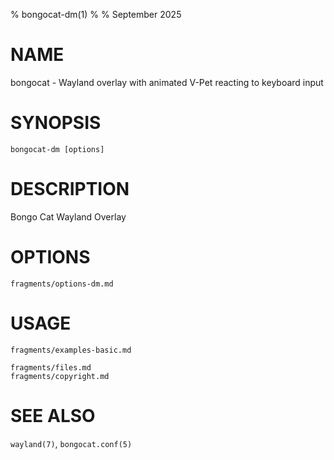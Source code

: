 % bongocat-dm(1)
% 
% September 2025

# NAME
bongocat - Wayland overlay with animated V-Pet reacting to keyboard input

# SYNOPSIS
`bongocat-dm [options]`

# DESCRIPTION
Bongo Cat Wayland Overlay

# OPTIONS
```{.include}
fragments/options-dm.md
```

# USAGE
```{.include}
fragments/examples-basic.md
```

```{.include}
fragments/files.md
fragments/copyright.md
```

# SEE ALSO
`wayland(7)`, `bongocat.conf(5)`
